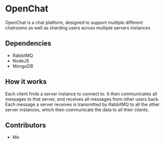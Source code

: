 # OpenChat
OpenChat is a chat platform, designed to support multiple different chatrooms as well as sharding users across multiple servers instances

## Dependencies
- RabbitMQ
- NodeJS
- MongoDB

## How it works
Each client finds a server instance to connect to. It then communicates all messages to that server, and receives all messages from other users back. Each message a server receives is transmitted by RabbitMQ to all the other server instances, which then communicate the data to all their clients.

## Contributors
- Me